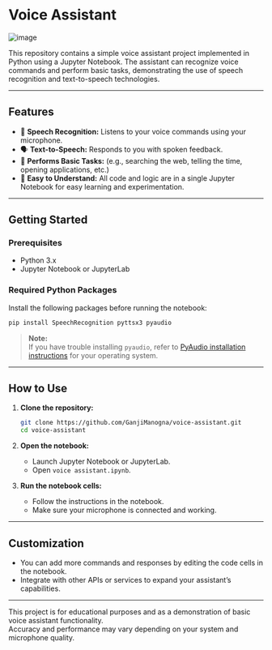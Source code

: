 
# Voice Assistant
![image](https://github.com/user-attachments/assets/4802f509-4187-444c-8755-b21fd568b3fb)

This repository contains a simple voice assistant project implemented in Python using a Jupyter Notebook. The assistant can recognize voice commands and perform basic tasks, demonstrating the use of speech recognition and text-to-speech technologies.

---

## Features

- 🎤 **Speech Recognition:** Listens to your voice commands using your microphone.
- 🗣️ **Text-to-Speech:** Responds to you with spoken feedback.
- 🔎 **Performs Basic Tasks:** (e.g., searching the web, telling the time, opening applications, etc.)
- 📝 **Easy to Understand:** All code and logic are in a single Jupyter Notebook for easy learning and experimentation.

---

## Getting Started

### Prerequisites

- Python 3.x
- Jupyter Notebook or JupyterLab

### Required Python Packages

Install the following packages before running the notebook:

```sh
pip install SpeechRecognition pyttsx3 pyaudio
```

> **Note:**  
> If you have trouble installing `pyaudio`, refer to [PyAudio installation instructions](https://people.csail.mit.edu/hubert/pyaudio/#downloads) for your operating system.

---

## How to Use

1. **Clone the repository:**
   ```sh
   git clone https://github.com/GanjiManogna/voice-assistant.git
   cd voice-assistant
   ```

2. **Open the notebook:**
   - Launch Jupyter Notebook or JupyterLab.
   - Open `voice assistant.ipynb`.

3. **Run the notebook cells:**
   - Follow the instructions in the notebook.
   - Make sure your microphone is connected and working.

---

## Customization

- You can add more commands and responses by editing the code cells in the notebook.
- Integrate with other APIs or services to expand your assistant’s capabilities.

---

This project is for educational purposes and as a demonstration of basic voice assistant functionality.  
Accuracy and performance may vary depending on your system and microphone quality.
